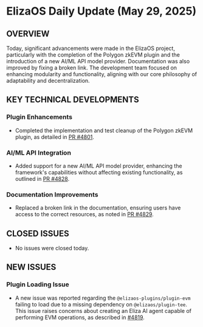 # ElizaOS Daily Update (May 29, 2025)

## OVERVIEW 
Today, significant advancements were made in the ElizaOS project, particularly with the completion of the Polygon zkEVM plugin and the introduction of a new AI/ML API model provider. Documentation was also improved by fixing a broken link. The development team focused on enhancing modularity and functionality, aligning with our core philosophy of adaptability and decentralization.

## KEY TECHNICAL DEVELOPMENTS

### Plugin Enhancements
- Completed the implementation and test cleanup of the Polygon zkEVM plugin, as detailed in [PR #4801](https://github.com/elizaos/eliza/pull/4801).
  
### AI/ML API Integration
- Added support for a new AI/ML API model provider, enhancing the framework's capabilities without affecting existing functionality, as outlined in [PR #4828](https://github.com/elizaos/eliza/pull/4828).

### Documentation Improvements
- Replaced a broken link in the documentation, ensuring users have access to the correct resources, as noted in [PR #4829](https://github.com/elizaos/eliza/pull/4829).

## CLOSED ISSUES
- No issues were closed today.

## NEW ISSUES

### Plugin Loading Issue
- A new issue was reported regarding the `@elizaos-plugins/plugin-evm` failing to load due to a missing dependency on `@elizaos/plugin-tee`. This issue raises concerns about creating an Eliza AI agent capable of performing EVM operations, as described in [#4819](https://github.com/elizaos/eliza/issues/4819).